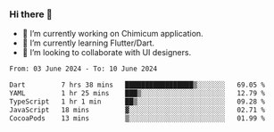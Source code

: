 ### Hi there 👋

<!--
**devcat37/devcat37** is a ✨ _special_ ✨ repository because its `README.md` (this file) appears on your GitHub profile.-->


- 🔭 I’m currently working on Chimicum application.
- 🌱 I’m currently learning Flutter/Dart.
- 👯 I’m looking to collaborate with UI designers.
<!-- - 🤔 I’m looking for help with ... -->

<!--START_SECTION:waka-->

```txt
From: 03 June 2024 - To: 10 June 2024

Dart         7 hrs 38 mins   █████████████████▒░░░░░░░   69.05 %
YAML         1 hr 25 mins    ███▒░░░░░░░░░░░░░░░░░░░░░   12.79 %
TypeScript   1 hr 1 min      ██▒░░░░░░░░░░░░░░░░░░░░░░   09.28 %
JavaScript   18 mins         ▓░░░░░░░░░░░░░░░░░░░░░░░░   02.71 %
CocoaPods    13 mins         ▒░░░░░░░░░░░░░░░░░░░░░░░░   01.99 %
```

<!--END_SECTION:waka-->
